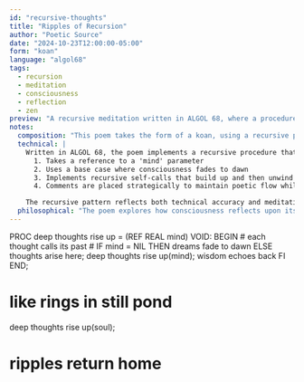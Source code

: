 ```yaml
---
id: "recursive-thoughts"
title: "Ripples of Recursion"
author: "Poetic Source"
date: "2024-10-23T12:00:00-05:00"
form: "koan"
language: "algol68"
tags: 
  - recursion
  - meditation
  - consciousness
  - reflection
  - zen
preview: "A recursive meditation written in ALGOL 68, where a procedure's self-reflection becomes a Zen koan about consciousness and the nature of thought"
notes:
  composition: "This poem takes the form of a koan, using a recursive procedure as a meditation on consciousness. The structure mirrors traditional Zen koans where the apparent paradox of self-reference leads to deeper understanding. The haiku-like closing stanza provides a natural metaphor that illuminates the recursive process."
  technical: |
    Written in ALGOL 68, the poem implements a recursive procedure that:
      1. Takes a reference to a 'mind' parameter
      2. Uses a base case where consciousness fades to dawn
      3. Implements recursive self-calls that build up and then unwind
      4. Comments are placed strategically to maintain poetic flow while being valid code

    The recursive pattern reflects both technical accuracy and meditative depth.
  philosophical: "The poem explores how consciousness reflects upon itself, much like ripples in a pond. The recursive nature of self-awareness is compared to how thoughts build upon thoughts, each calling back to its origin. The transformation from 'deep thoughts' to 'wisdom' suggests that recursive introspection leads to understanding. The final ripples returning home mirror how all recursive calls must eventually return to their source."
---
```

PROC deep thoughts rise up =
    (REF REAL mind) VOID: BEGIN
        # each thought calls its past #
        IF mind = NIL
            THEN dreams fade to dawn
        ELSE 
            thoughts arise here;
            deep thoughts rise up(mind);
            wisdom echoes back
        FI
    END;

# like rings in still pond #
deep thoughts rise up(soul);
# ripples return home #
